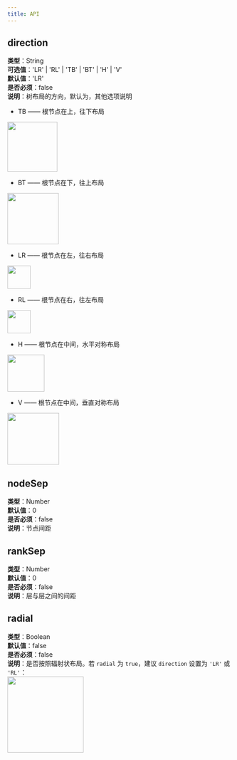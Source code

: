 ```yaml
---
title: API
---
```

## direction
**类型**：String<br />**可选值**：'LR' | 'RL' | 'TB' | 'BT' | 'H' | 'V'<br />**默认值**：'LR'<br />**是否必须**：false<br />**说明**：树布局的方向，默认为，其他选项说明

- TB —— 根节点在上，往下布局

<img src='https://gw.alipayobjects.com/mdn/rms_f8c6a0/afts/img/A*B2hvT4yzh7YAAAAAAAAAAABkARQnAQ' width=112/>

- BT —— 根节点在下，往上布局

<img src='https://gw.alipayobjects.com/mdn/rms_f8c6a0/afts/img/A*WkJeRI-EUBkAAAAAAAAAAABkARQnAQ' width=115/>

- LR —— 根节点在左，往右布局

<img src='https://gw.alipayobjects.com/mdn/rms_f8c6a0/afts/img/A*2lJ5SYrUqhQAAAAAAAAAAABkARQnAQ' width=52/>

- RL —— 根节点在右，往左布局

<img src='https://gw.alipayobjects.com/mdn/rms_f8c6a0/afts/img/A*UQlBR6dz8ZoAAAAAAAAAAABkARQnAQ' width=52/>

- H —— 根节点在中间，水平对称布局

<img src='https://gw.alipayobjects.com/mdn/rms_f8c6a0/afts/img/A*5FVzSqlW2H4AAAAAAAAAAABkARQnAQ' width=83/>

- V —— 根节点在中间，垂直对称布局

<img src='https://gw.alipayobjects.com/mdn/rms_f8c6a0/afts/img/A*ZFCiTLwCoAYAAAAAAAAAAABkARQnAQ' width=116/>

## nodeSep
**类型**：Number<br />**默认值**：0<br />**是否必须**：false<br />**说明**：节点间距

## rankSep
**类型**：Number<br />**默认值**：0<br />**是否必须**：false<br />**说明**：层与层之间的间距

## radial
**类型**：Boolean<br />**默认值**：false<br />**是否必须**：false<br />**说明**：是否按照辐射状布局。若 `radial` 为 `true`，建议 `direction` 设置为 `'LR'` 或 `'RL'`：<br /><img src='https://gw.alipayobjects.com/mdn/rms_f8c6a0/afts/img/A*MqFcTLAhXIsAAAAAAAAAAABkARQnAQ' width=171/>